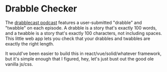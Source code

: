 # Drabble Checker

The [drabblecast podcast](https://www.drabblecast.org/) features a user-submitted "drabble" and "twabble" on each episode. A drabble is a 
story that's exactly 100 words, and a twabble is a story that's exactly 100 characters, not including spaces. This little web app lets you check 
that your drabbles and twabbles are exactly the right length.

It would've been easier to build this in react/vue/solid/whatever framework, but it's simple enough that I figured, hey, let's just bust out the 
good ole vanilla js/css.
